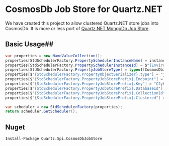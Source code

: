 CosmosDb Job Store for Quartz.NET
================================

We have created this project to allow clustered Quartz.NET store jobs into CosmosDb. It is more or less port of [Quartz.NET MongoDb Job Store](https://github.com/chrisdrobison/mongodb-quartz-net).   

## Basic Usage##

```cs
var properties = new NameValueCollection();
properties[StdSchedulerFactory.PropertySchedulerInstanceName] = instanceName;
properties[StdSchedulerFactory.PropertySchedulerInstanceId] = $"{Environment.MachineName}-{Guid.NewGuid()}";
properties[StdSchedulerFactory.PropertyJobStoreType] = typeof(CosmosDbJobStore).AssemblyQualifiedName;
properties[$"{StdSchedulerFactory.PropertyObjectSerializer}.type"] = "json";
properties[$"{StdSchedulerFactory.PropertyJobStorePrefix}.Endpoint"] = "https://localhost:8081/";
properties[$"{StdSchedulerFactory.PropertyJobStorePrefix}.Key"] = "C2y6yDjf5/R+ob0N8A7Cgv30VRDJIWEHLM+4QDU5DE2nQ9nDuVTqobD4b8mGGyPMbIZnqyMsEcaGQy67XIw/Jw==";
properties[$"{StdSchedulerFactory.PropertyJobStorePrefix}.DatabaseId"] = "quartz-demo";
properties[$"{StdSchedulerFactory.PropertyJobStorePrefix}.CollectionId"] = "Quartz";
properties[$"{StdSchedulerFactory.PropertyJobStorePrefix}.Clustered"] = "true";

var scheduler = new StdSchedulerFactory(properties);
return scheduler.GetScheduler();
```

## Nuget ##

```
Install-Package Quartz.Spi.CosmosDbJobStore
```